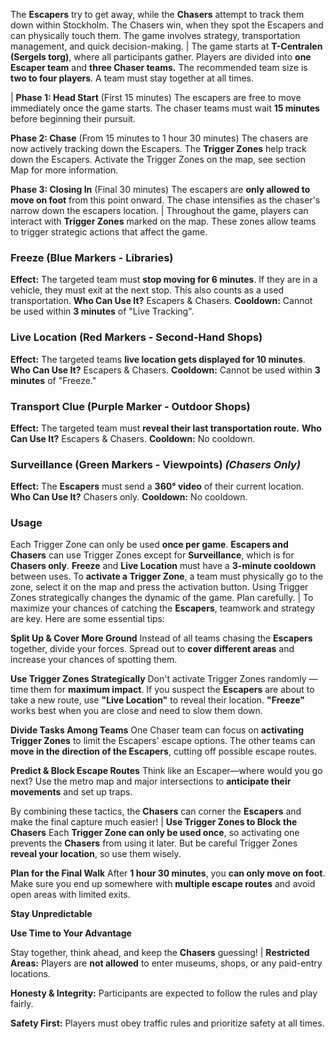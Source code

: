 The **Escapers** try to get away, while the **Chasers** attempt to track them down within Stockholm. The Chasers win, when they spot the Escapers and can physically touch them. The game involves strategy, transportation management, and quick decision-making.
|
The game starts at **T-Centralen (Sergels torg)**, where all participants gather.
Players are divided into **one Escaper team** and **three Chaser teams.**
The recommended team size is **two to four players**. A team must stay together at all times.

|
**Phase 1: Head Start** (First 15 minutes)
The escapers are free to move immediately once the game starts.
The chaser teams must wait **15 minutes** before beginning their pursuit.

**Phase 2: Chase** (From 15 minutes to 1 hour 30 minutes)
The chasers are now actively tracking down the Escapers.
The **Trigger Zones** help track down the Escapers. Activate the Trigger Zones on the map, see section Map for more information.

**Phase 3: Closing In** (Final 30 minutes)
The escapers are **only allowed to move on foot** from this point onward.
The chase intensifies as the chaser's narrow down the escapers location.
|
Throughout the game, players can interact with **Trigger Zones** marked on the map. These zones allow teams to trigger strategic actions that affect the game.

### **Freeze (Blue Markers - Libraries)**
**Effect:** The targeted team must **stop moving for 6 minutes**. If they are in a vehicle, they must exit at the next stop. This also counts as a used transportation.
**Who Can Use It?** Escapers & Chasers.
**Cooldown:** Cannot be used within **3 minutes** of "Live Tracking".

### **Live Location (Red Markers - Second-Hand Shops)**
**Effect:** The targeted teams **live location gets displayed for 10 minutes**.
**Who Can Use It?** Escapers & Chasers.
**Cooldown:** Cannot be used within **3 minutes** of "Freeze."

### **Transport Clue (Purple Marker - Outdoor Shops)**
**Effect:** The targeted team must **reveal their last transportation route.**
**Who Can Use It?** Escapers & Chasers.
**Cooldown:** No cooldown.

### **Surveillance (Green Markers - Viewpoints)** *(Chasers Only)*
**Effect:** The **Escapers** must send a **360° video** of their current location.
**Who Can Use It?** Chasers only.
**Cooldown:** No cooldown. 


### **Usage**
Each Trigger Zone can only be used **once per game**.
**Escapers and Chasers** can use Trigger Zones except for **Surveillance**, which is for **Chasers only**.
**Freeze** and **Live Location** must have a **3-minute cooldown** between uses.
To **activate a Trigger Zone**, a team must physically go to the zone, select it on the map and press the activation button.
Using Trigger Zones strategically changes the dynamic of the game. Plan carefully.
|
To maximize your chances of catching the **Escapers**, teamwork and strategy are key. Here are some essential tips:

**Split Up & Cover More Ground**
Instead of all teams chasing the **Escapers** together, divide your forces.
Spread out to **cover different areas** and increase your chances of spotting them.

**Use Trigger Zones Strategically**
Don't activate Trigger Zones randomly — time them for **maximum impact**.
If you suspect the **Escapers** are about to take a new route, use **"Live Location"** to reveal their location.
**"Freeze"** works best when you are close and need to slow them down.

**Divide Tasks Among Teams**
One Chaser team can focus on **activating Trigger Zones** to limit the Escapers' escape options.
The other teams can **move in the direction of the Escapers**, cutting off possible escape routes.

**Predict & Block Escape Routes**
Think like an Escaper—where would you go next?
Use the metro map and major intersections to **anticipate their movements** and set up traps.

By combining these tactics, the **Chasers** can corner the **Escapers** and make the final capture much easier!
|
**Use Trigger Zones to Block the Chasers**
Each **Trigger Zone can only be used once**, so activating one prevents the **Chasers** from using it later.
But be careful Trigger Zones **reveal your location**, so use them wisely.

**Plan for the Final Walk**
After **1 hour 30 minutes**, you **can only move on foot**.
Make sure you end up somewhere with **multiple escape routes** and avoid open areas with limited exits.

**Stay Unpredictable**

**Use Time to Your Advantage**

Stay together, think ahead, and keep the **Chasers** guessing!
|
**Restricted Areas:** Players are **not allowed** to enter museums, shops, or any paid-entry locations.

**Honesty & Integrity:** Participants are expected to follow the rules and play fairly.

**Safety First:** Players must obey traffic rules and prioritize safety at all times.
